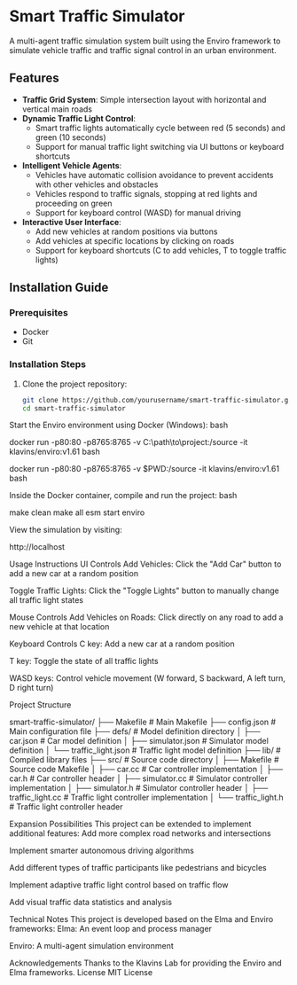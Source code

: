 # Smart Traffic Simulator

A multi-agent traffic simulation system built using the Enviro framework to simulate vehicle traffic and traffic signal control in an urban environment.

## Features

- **Traffic Grid System**: Simple intersection layout with horizontal and vertical main roads
- **Dynamic Traffic Light Control**:
  - Smart traffic lights automatically cycle between red (5 seconds) and green (10 seconds)
  - Support for manual traffic light switching via UI buttons or keyboard shortcuts
- **Intelligent Vehicle Agents**:
  - Vehicles have automatic collision avoidance to prevent accidents with other vehicles and obstacles
  - Vehicles respond to traffic signals, stopping at red lights and proceeding on green
  - Support for keyboard control (WASD) for manual driving
- **Interactive User Interface**:
  - Add new vehicles at random positions via buttons
  - Add vehicles at specific locations by clicking on roads
  - Support for keyboard shortcuts (C to add vehicles, T to toggle traffic lights)

## Installation Guide

### Prerequisites

- Docker
- Git

### Installation Steps

1. Clone the project repository:
   ```bash
   git clone https://github.com/yourusername/smart-traffic-simulator.git
   cd smart-traffic-simulator

Start the Enviro environment using Docker (Windows):
bash

docker run -p80:80 -p8765:8765 -v C:\path\to\project:/source -it klavins/enviro:v1.61 bash


docker run -p80:80 -p8765:8765 -v $PWD:/source -it klavins/enviro:v1.61 bash

Inside the Docker container, compile and run the project:
bash

make clean
make all
esm start
enviro

View the simulation by visiting:

http://localhost

Usage Instructions
UI Controls
Add Vehicles: Click the "Add Car" button to add a new car at a random position

Toggle Traffic Lights: Click the "Toggle Lights" button to manually change all traffic light states

Mouse Controls
Add Vehicles on Roads: Click directly on any road to add a new vehicle at that location

Keyboard Controls
C key: Add a new car at a random position

T key: Toggle the state of all traffic lights

WASD keys: Control vehicle movement (W forward, S backward, A left turn, D right turn)

Project Structure

smart-traffic-simulator/
├── Makefile             # Main Makefile
├── config.json          # Main configuration file
├── defs/                # Model definition directory
│   ├── car.json         # Car model definition
│   ├── simulator.json   # Simulator model definition
│   └── traffic_light.json # Traffic light model definition
├── lib/                 # Compiled library files
├── src/                 # Source code directory
│   ├── Makefile         # Source code Makefile
│   ├── car.cc           # Car controller implementation
│   ├── car.h            # Car controller header
│   ├── simulator.cc     # Simulator controller implementation
│   ├── simulator.h      # Simulator controller header
│   ├── traffic_light.cc # Traffic light controller implementation
│   └── traffic_light.h  # Traffic light controller header

Expansion Possibilities
This project can be extended to implement additional features:
Add more complex road networks and intersections

Implement smarter autonomous driving algorithms

Add different types of traffic participants like pedestrians and bicycles

Implement adaptive traffic light control based on traffic flow

Add visual traffic data statistics and analysis

Technical Notes
This project is developed based on the Elma and Enviro frameworks:
Elma: An event loop and process manager

Enviro: A multi-agent simulation environment

Acknowledgements
Thanks to the Klavins Lab for providing the Enviro and Elma frameworks.
License
MIT License

